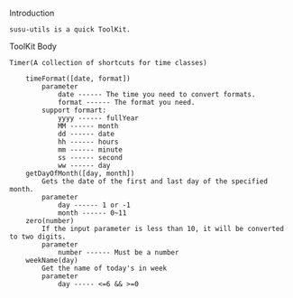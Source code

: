Introduction

    susu-utils is a quick ToolKit.

ToolKit Body

    Timer(A collection of shortcuts for time classes)

        timeFormat([date, format])
            parameter
                date ------ The time you need to convert formats.
                format ------ The format you need.
            support formart:
                yyyy ------ fullYear
                MM ------ month
                dd ------ date
                hh ------ hours
                mm ------ minute
                ss ------ second
                ww ------ day
        getDayOfMonth([day, month])
            Gets the date of the first and last day of the specified month.
            parameter
                day ------ 1 or -1
                month ------ 0~11
        zero(number)
            If the input parameter is less than 10, it will be converted to two digits.
            parameter
                number ------ Must be a number
        weekName(day)
            Get the name of today's in week
            parameter
                day ----- <=6 && >=0
        